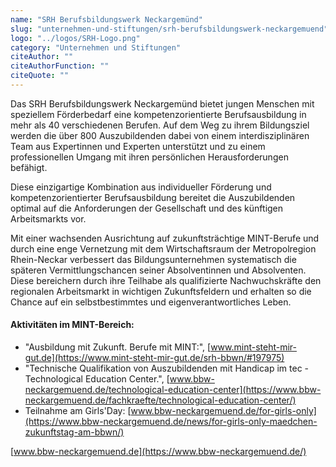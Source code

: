 ```yaml
---
name: "SRH Berufsbildungswerk Neckargemünd"
slug: "unternehmen-und-stiftungen/srh-berufsbildungswerk-neckargemuend"
logo: "../logos/SRH-Logo.png"
category: "Unternehmen und Stiftungen"
citeAuthor: ""
citeAuthorFunction: ""
citeQuote: ""
---
```


Das SRH Berufsbildungswerk Neckargemünd bietet jungen Menschen mit speziellem Förderbedarf eine kompetenzorientierte Berufsausbildung in mehr als 40 verschiedenen Berufen. Auf dem Weg zu ihrem Bildungsziel werden die über 800 Auszubildenden dabei von einem interdisziplinären Team aus Expertinnen und Experten unterstützt und zu einem professionellen Umgang mit ihren persönlichen Herausforderungen befähigt.

Diese einzigartige Kombination aus individueller Förderung und kompetenzorientierter Berufsausbildung bereitet die Auszubildenden optimal auf die Anforderungen der Gesellschaft und des künftigen Arbeitsmarkts vor.

Mit einer wachsenden Ausrichtung auf zukunftsträchtige MINT-Berufe und durch eine enge Vernetzung mit dem Wirtschaftsraum der Metropolregion Rhein-Neckar verbessert das Bildungsunternehmen systematisch die späteren Vermittlungschancen seiner Absolventinnen und Absolventen. Diese bereichern durch ihre Teilhabe als qualifizierte Nachwuchskräfte den regionalen Arbeitsmarkt in wichtigen Zukunftsfeldern und erhalten so die Chance auf ein selbstbestimmtes und eigenverantwortliches Leben.

#### Aktivitäten im MINT-Bereich:

- "Ausbildung mit Zukunft. Berufe mit MINT:", [www.mint-steht-mir-gut.de](https://www.mint-steht-mir-gut.de/srh-bbwn/#197975)
- "Technische Qualifikation von Auszubildenden mit Handicap im tec - Technological Education Center.", [www.bbw-neckargemuend.de/technological-education-center](https://www.bbw-neckargemuend.de/fachkraefte/technological-education-center/)
- Teilnahme am Girls'Day: [www.bbw-neckargemuend.de/for-girls-only](https://www.bbw-neckargemuend.de/news/for-girls-only-maedchen-zukunftstag-am-bbwn/)

[www.bbw-neckargemuend.de](https://www.bbw-neckargemuend.de/)
